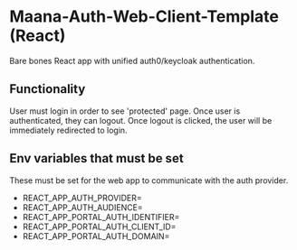 # Maana-Auth-Web-Client-Template (React)

Bare bones React app with unified auth0/keycloak authentication.

## Functionality

User must login in order to see 'protected' page.
Once user is authenticated, they can logout.
Once logout is clicked, the user will be immediately redirected to login.

## Env variables that must be set

These must be set for the web app to communicate with the auth provider.

- REACT_APP_AUTH_PROVIDER=
- REACT_APP_AUTH_AUDIENCE=
- REACT_APP_PORTAL_AUTH_IDENTIFIER=
- REACT_APP_PORTAL_AUTH_CLIENT_ID=
- REACT_APP_PORTAL_AUTH_DOMAIN=
